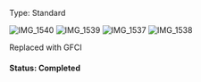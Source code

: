 Type: Standard

![IMG_1540](https://github.com/United-Home/125-Frederick/assets/61100293/8d74e204-bbc2-403f-b9d5-55d5c69a363d)
![IMG_1539](https://github.com/United-Home/125-Frederick/assets/61100293/da422e40-556c-4ed1-a7c9-ac49085f80fd)
![IMG_1537](https://github.com/United-Home/125-Frederick/assets/61100293/1390907a-d254-433d-88cf-caa95233d540)
![IMG_1538](https://github.com/United-Home/125-Frederick/assets/61100293/4d9b1605-e7b8-475c-b7d4-76dbd76fa204)

Replaced with GFCI

#### Status: Completed
